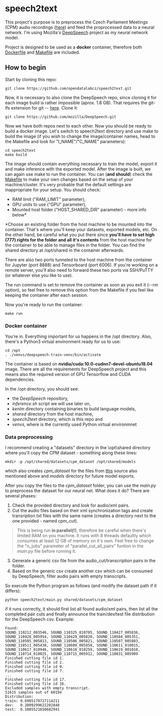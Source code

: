 # speech2text

This project's purpose is to preprocess the Czech Parliament Meetings (CPM) audio recordings ([here](https://lindat.mff.cuni.cz/repository/xmlui/handle/11858/00-097C-0000-0005-CF9C-4?fbclid=IwAR3KCJk-TtYHq6VtcjZlDdL_phswtDMtU_VeaCgyRfC-dHjvrYrsd1amrzg)) and feed the proprocessed data to a neural network. I'm using Mozilla's [DeepSpeech](https://github.com/mozilla/DeepSpeech) project as my neural network model.

Project is designed to be used as a **docker** container, therefore both [Dockerfile](./Dockerfile) and [Makefile](./Makefile) are included.

## How to begin

Start by cloning this repo:
```
git clone https://github.com/opendatalabcz/speech2text.git
```

Now, it is necessary to also clone the DeepSpeech repo, since cloning it for each image build is rather impossible (aprox. 1.8 GB). That requires the git-lfs extension for git -- [here](https://git-lfs.github.com/). Clone it:
```
git clone https://github.com/mozilla/DeepSpeech.git
```

Now we have both repos next to each other. Now you should be ready to build a docker image. Let's switch to speech2text directory and use make to build the image (if you wish to change the image/container names, head to the Makefile and look for "I_NAME"/"C_NAME" parameters):
```
cd speech2text
make build
```

The image should contain everything necessary to train the model, export it and make inference with the exported model. After the image is built, we can again use make to run the container. You can (**and should**) check the [Makefile](./Makefile) to make your own changes based on the setup of your machine/cluster. It's very probable that the default settings are inappropriate for your setup. You should check:
* RAM limit ("RAM_LIMIT" parameter),
* GPU units to use ("GPU" parameter),
* Mounted host folder ("HOST_SHARED_DIR" parameter) - more info below\*

\*Choose an existing folder from the host machine to be mounted into the container. That's where you'll keep your datasets, exported models, etc. On the other hand, be careful what you put there since **you'll have to set high (777) rights for the folder and all it's contents** from the host machine for the container to be able to manage files in the folder. You can find the shared directory at /opt/shared in the container afterwards.

There are also two ports tunneled to the host machine from the container for Jupyter (port 8888) and Tensorboard (port 6006). If you're working on a remote server, you'll also need to forward these two ports via SSH/PuTTY (or whatever else you like to use).

The run command is set to remove the container as soon as you exit it (--rm option), so feel free to remove this option from the Makefile if you feel like keeping the container after each session.

Now you're ready to run the container:
```
make run
```

### Docker container
You're in. Everything important for us happens in the /opt directory. Also, there's a Python3 virtual environment ready for us to use:
```
cd /opt
. ./venvs/deepspeech-train-venv/bin/activate
```
The container is based on **nvidia/cuda:10.0-cudnn7-devel-ubuntu18.04** image. There are all the requirements for DeepSpeech project and this means also the required version of GPU Tensorflow and CUDA dependencies.

In the /opt directory, you should see:
* the *DeepSpeech* repository,
* *inference.sh* script we will use later on,
* *kenlm* directory containing binaries to build language models,
* *shared* directory from the host machine,
* *speech2text* directory, which is this repo and
* *venvs*, where is the currently used Python virtual environmnet

### Data preprocessing
I recommend creating a "datasets" directory in the \opt\shared directory where you'll copy the CPM dataset - something along these lines:
```
mkdir -p /opt/shared/datasets/cpm_dataset /opt/shared/models
```
which also creates *cpm_dataset* for the files from [this](https://lindat.mff.cuni.cz/repository/xmlui/handle/11858/00-097C-0000-0005-CF9C-4?fbclid=IwAR3KCJk-TtYHq6VtcjZlDdL_phswtDMtU_VeaCgyRfC-dHjvrYrsd1amrzg) source also mentioned above and *models* directory for future model exports.

After you copy the files to the *cpm_dataset* folder, you can use the *main.py* to preprocess the dataset for our neural net. What does it do? There are several phases:
1. Check the provided directory and look for audio/xml pairs.
2. Cut the audio files based on their xml synchronization tags and create transription txt files with the same name (creates a directory next to the one provided - named *cpm_cut*).
> This is being run **in parallel(!)**, therefore be careful when there's limited RAM on you machine. It runs with 8 threads defaultly which consumes at least 12 GB of memory on it's own. Feel free to change the "n_jobs" parameter of "parallel_cut_all_pairs" funtion in the *main.py* file before running it.
3. Generate a generic csv file from the audio_cut/transcription pairs in the folder.
4. Based on the generic csv create another csv which can be consumed by DeepSpeech, filter audio pairs with empty transcripts.

So execute the Python program as follows (and modify the dataset path if it differs):
```
python speech2text/main.py shared/datasets/cpm_dataset
```
if it runs correctly, it should first list all found audio/xml pairs, then list all the completed pair cuts and finally announce the train/dev/test file distribution for the DeepSpeech csv. Example:
```
Found:
SOUND_110212_003546, SOUND_110325_010705, SOUND_110427_005836, SOUND_110428_005954, SOUND_110429_005820, SOUND_110504_005351, SOUND_110505_005813, SOUND_110506_005821, SOUND_110507_005803, SOUND_110511_005438, SOUND_110609_005958, SOUND_110611_010015, SOUND_110617_010946, SOUND_110618_010259, SOUND_110619_001010, SOUND_110714_010025, SOUND_110715_005912, SOUND_110831_005909
Finished cutting file id 1.
Finished cutting file id 2.
Finished cutting file id 0.
Finished cutting file id 7.
...
Finished cutting file id 17.
Finished cutting file id 16.
Excluded samples with empty transcript.
51615 samples out of 60194
Distribution:
train: 0.6985178727114211
dev:   0.2009299622202848
test:  0.1005521650682941
```
